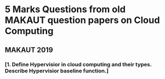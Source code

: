 # 5 Marks Questions from old MAKAUT question papers on Cloud Computing


## MAKAUT 2019

### [1. Define Hypervisior in cloud computing and their types. Describe Hypervisior baseline function.]
